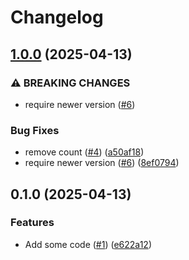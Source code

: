 # Changelog

## [1.0.0](https://github.com/shoekstra/terraform-repo/compare/v0.1.0...v1.0.0) (2025-04-13)


### ⚠ BREAKING CHANGES

* require newer version ([#6](https://github.com/shoekstra/terraform-repo/issues/6))

### Bug Fixes

* remove count ([#4](https://github.com/shoekstra/terraform-repo/issues/4)) ([a50af18](https://github.com/shoekstra/terraform-repo/commit/a50af18147b4baead85a58fa2221348a1f2d21c6))
* require newer version ([#6](https://github.com/shoekstra/terraform-repo/issues/6)) ([8ef0794](https://github.com/shoekstra/terraform-repo/commit/8ef07944d3b1d6f20f2776dbe601fbbfa51684bf))

## 0.1.0 (2025-04-13)


### Features

* Add some code ([#1](https://github.com/shoekstra/terraform-repo/issues/1)) ([e622a12](https://github.com/shoekstra/terraform-repo/commit/e622a12ba4a0638a0668d16bee62a24625b10577))
